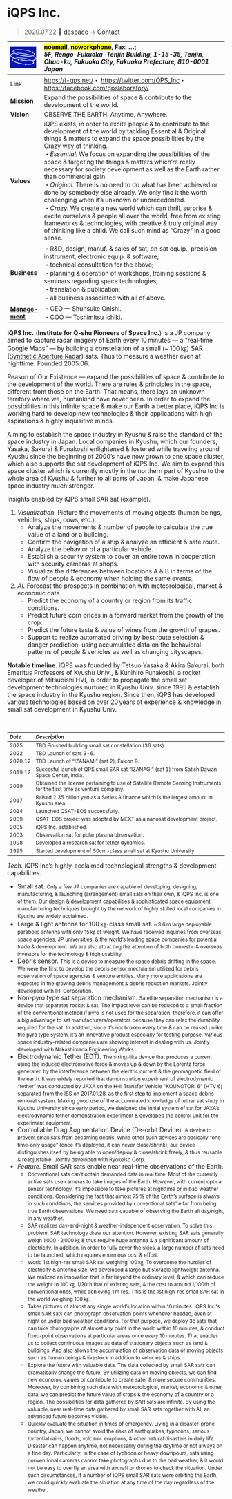 # iQPS Inc.
> 2020.07.22 [🚀](../index/index.md) [despace](index.md) → [Contact](contact.md)

|[![](f/con/i/iqps_logo1_thumb.png)](f/con/i/iqps_logo1.png)|<mark>noemail</mark>, <mark>noworkphone</mark>, Fax: …;<br> *5F, Rengo-Fukuoka-Tenjin Building, 1-15-35, Tenjin, Chuo-ku, Fukuoka City, Fukuoka Prefecture, 810-0001 Japan*|
|:--|:--|
|Link|<https://i-qps.net/>・ <https://twitter.com/QPS_Inc>・ <https://facebook.com/qpslaboratory/>|
|**Mission**|Expand the possibilities of space & contribute to the development of the world.|
|**Vision**|OBSERVE THE EARTH. Anytime, Anywhere.|
|**Values**|iQPS exists, in order to excite people & to contribute to the development of the world by tackling Essential & Original things & matters to expand the space possibilities by the Crazy way of thinking.<br> ・*Essential.* We focus on expanding the possibilities of the space & targeting the things & matters which’re really necessary for society development as well as the Earth rather than commercial gain.<br> ・*Original.* There is no need to do what has been achieved or done by somebody else already. We only find it the worth challenging when it’s unknown or unprecedented.<br> ・*Crazy.* We create a new world which can thrill, surprise & excite ourselves & people all over the world, free from existing frameworks & technologies, with creative & truly original way of thinking like a child. We call such mind as “Crazy” in a good sense.|
|**Business**|・R&D, design, manuf. & sales of sat, on‑sat equip., precision instrument, electronic equip. & software;<br> ・technical consultation for the above;<br> ・planning & operation of workshops, training sessions & seminars regarding space technologies;<br> ・translation & publication;<br> ・all business associated with all of above.|
|**[Manage-<br>ment](mgmt.md)**|・CEO — Shunsuke Onishi.<br> ・COO — Toshimitsu Ichiki.|

**iQPS Inc.** (**Institute for Q-shu Pioneers of Space Inc.**) is a JP company aimed to capture radar imagery of Earth every 10 minutes — a “real‑time Google Maps” — by building a constellation of a small (~ 100 ㎏) SAR ([Synthetic Aperture Radar](sar.md)) sats. Thus to measure a weather even at nighttime. Founded 2005.06.

Reason of Our Existence — expand the possibilities of space & contribute to the development of the world. There are rules & principles in the space, different from those on the Earth. That means, there lays an unknown territory where we, humankind have never been. In order to expand the possibilities in this infinite space & make our Earth a better place, iQPS Inc is working hard to develop new technologies & their applications with high aspirations & highly inquisitive minds.

Aiming to establish the space industry in Kyushu & raise the standard of the space industry in Japan. Local companies in Kyushu, which our founders, Yasaka, Sakurai & Funakoshi enlightened & fostered while traveling around Kyushu since the beginning of 2000’s have now grown to one space cluster, which also supports the sat development of iQPS Inc. We aim to expand this space cluster which is currently mostly in the northern part of Kyushu to the whole area of Kyushu & further to all parts of Japan, & make Japanese space industry much stronger.

Insights enabled by iQPS small SAR sat (example).

   1. *Visualization.* Picture the movements of moving objects (human beings, vehicles, ships, cows, etc.):
      - Analyze the movements & number of people to calculate the true value of a land or a building.
      - Confirm the navigation of a ship & analyze an efficient & safe route.
      - Analyze the behavior of a particular vehicle.
      - Establish a security system to cover an entire town in cooperation with security cameras at shops.
      - Visualize the differences between locations A & B in terms of the flow of people & economy when holding the same events.
   1. *AI.* Forecast the prospects in combination with meteorological, market & economic data.
      - Predict the economy of a country or region from its traffic conditions.
      - Predict future corn prices in a forward market from the growth of the crop.
      - Predict the future taste & value of wines from the growth of grapes.
      - Support to realize automated driving by best route selection & danger prediction, using accumulated data on the behavioral patterns of people & vehicles as well as changing cityscapes.

**Notable timeline.** iQPS was founded by Tetsuo Yasaka & Akira Sakurai, both Emeritus Professors of Kyushu Univ., & Kunihiro Funakoshi, a rocket developer of Mitsubishi HVI, in order to propagate the small sat development technologies nurtured in Kyushu Univ. since 1995 & establish the space industry in the Kyushu region. Since then, iQPS has developed various technologies based on over 20 years of experience & knowledge in small sat development in Kyushu Univ.

<p style="page-break-after:always"> </p>

<small>

|*Date*|*Description*|
|:--|:--|
|2025|TBD Finished building small sat constellation (36 sats).|
|2022|TBD Launch of sats 3-6.|
|2020.12|TBD Launch of “IZANAMI” (sat 2), Falcon 9.|
|2019.12|Succesful launch of QPS small SAR sat “IZANAGI” (sat 1) from Satish Dawan Space Center, India.|
|2019|Obtained the license pertaining to use of Satellite Remote Sensing Instruments for the first time as venture company.|
|2017|Raised 2.35 billion yen as a Series A finance which is the largest amount in Kyushu area.|
|2014|Launched QSAT-EOS successfully.|
|2009|QSAT-EOS project was adopted by MEXT as a nanosat development project.|
|2005|iQPS Inc. established.|
|2003|Observation sat for polar plasma observation.|
|1998|Developed a research sat for tether dynamics.|
|1995|Started development of 50cm-class small sat at Kyushu University.|

</small>

*Tech.* iQPS Inc’s highly-acclaimed technological strengths & development capabilities.

   - Small sat. <small>Only a few JP companies are capable of developing, designing, manufacturing, & launching (arrangement) small sats on their own, & iQPS Inc. is one of them. Our design & development capabilities & sophisticated space equipment manufacturing techniques brought by the network of highly skilled local companies in Kyushu are widely acclaimed.</small>
   - Large & light antenna for 100 ㎏-class small sat. <small>⌀ 3.6 m large deployable parabolic antenna with only 15 ㎏ of weight. We have received inquiries from overseas space agencies, JP universities, & the world’s leading space companies for potential trade & development. We are also attracting the attention of both domestic & overseas investors for the technology & high usability.</small>
   - Debris sensor. <small>This is a device to measure the space debris drifting in the space. We were the first to develop the debris sensor mechanism utilized for debris observation of space agencies & venture entities. Many more applications are expected in the growing debris management & debris reduction markets. Jointly developed with IHI Corporation.</small>
   - Non-pyro type sat separation mechanism. <small>Satellite separation mechanism is a device that separates rocket & sat. The impact level can be reduced to a small fraction of the conventional method if pyro is not used for the separation; therefore, it can offer a big advantage to sat manufacturers/operators because they can relax the durability required for the sat. In addition, since it’s not broken every time & can be reused unlike the pyro type system, it’s an innovative product especially for testing purpose. Various space industry-related companies are showing interest in dealing with us. Jointly developed with Nakashimada Engineering Works.</small>
   - Electrodynamic Tether (EDT). <small>The string-like device that produces a current using the induced electromotive force & moves up & down by the Lorentz force generated by the interference between the electric current & the geomagnetic field of the earth. It was widely reported that demonstration experiment of electrodynamic “tether” was conducted by JAXA on the H-II Transfer Vehicle “KOUNOTORI 6” (HTV 6) separated from the ISS on 2017.01.28, as the first step to implement a space debris removal system. Making good use of the accumulated knowledge of tether sat study in Kyushu University since early period, we designed the initial system of sat for JAXA’s electrodynamic tether demonstration experiment & developed the control unit for the experiment equipment.</small>
   - Controllable Drag Augmentation Device (De-orbit Device). <small>A device to prevent small sats from becoming debris. While other such devices are basically “one-time-only usage” (once it’s deployed, it can never close/shrink), our device distinguishes itself by being able to open/deploy & close/shrink freely, & thus reusable & readjustable. Jointly developed with Ryokeiso Corp.</small>
   - *Feature.*  Small SAR sats enable near real-time observations of the Earth.
      - <small>Conventional sats can’t obtain demanded data in real time. Most of the currently active sats use cameras to take images of the Earth. However, with current optical sensor technology, it’s impossible to take pictures at nighttime or in bad weather conditions. Considering the fact that almost 75 % of the Earth’s surface is always in such conditions, the services provided by conventional sats’re far from being true Earth observations. We need sats capable of observing the Earth all day/night, in any weather.</small>
      - <small>SAR realizes day-and-night & weather-independent observation. To solve this problem, SAR technology drew our attention. However, existing SAR sats generally weigh 1 000  ‑ 2 000 ㎏ & thus require huge antenna & a significant amount of electricity. In addition, in order to fully cover the skies, a large number of sats need to be launched, which requires enormous cost & effort.</small>
      - <small>World 1st high-res small SAR sat weighing 100 ㎏. To overcome the hurdles of electricity & antenna size, we developed a large but storable lightweight antenna. We realized an innovation that is far beyond the ordinary level, & which can reduce the weight to 100 ㎏, 1/20th that of existing sats, & the cost to around 1/100th of conventional ones, while achieving 1 m res. This is the 1st high-res small SAR sat in the world weighing 100 ㎏.</small>
      - <small>Takes pictures of almost any single world’s location within 10 minutes. iQPS Inc.'s small SAR sats can photograph observation points whenever needed, even at night or under bad weather conditions. For that purpose, we deploy 36 sats that can take photographs of almost any point in the world within 10 minutes, & conduct fixed-point observations at particular areas once every 10 minutes. That enables us to collect continuous images as data of stationary objects such as land & buildings. And also allows the accumulation of observation data of moving objects such as human beings & livestock in addition to vehicles & ships.</small>
      - <small>Explore the future with valuable data. The data collected by small SAR sats can dramatically change the future. By utilizing data on moving objects, we can find new economic values or contribute to create safer & more secure communities. Moreover, by combining such data with meteorological, market, economic & other data, we can predict the future value of crops & the economy of a country or a region. The possibilities for data gathered by SAR sats are infinite. By using the valuable, near real-time data gathered by small SAR sats together with AI, an advanced future becomes visible.</small>
      - <small>Quickly evaluate the situation in times of emergency. Living in a disaster-prone country, Japan, we cannot avoid the risks of earthquakes, typhoons, serious torrential rains, floods, volcanic eruptions, & other natural disasters in daily life. Disaster can happen anytime, not necessarily during the daytime or not always on a fine day. Particularly, in the case of typhoon or heavy downpours, sats using conventional cameras cannot take photographs due to the bad weather, & it would not be easy to overfly an area with aircraft or drones to check the situation. Under such circumstances, if a number of iQPS small SAR sats were orbiting the Earth, we could quickly evaluate the situation at any time of the day regardless of the weather.</small>
